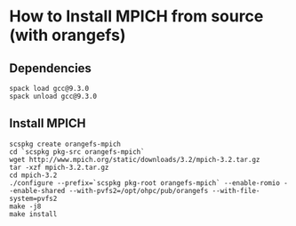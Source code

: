 # How to Install MPICH from source (with orangefs)

## Dependencies

```{bash}
spack load gcc@9.3.0
spack unload gcc@9.3.0
```

## Install MPICH
```{bash}
scspkg create orangefs-mpich
cd `scspkg pkg-src orangefs-mpich`
wget http://www.mpich.org/static/downloads/3.2/mpich-3.2.tar.gz
tar -xzf mpich-3.2.tar.gz
cd mpich-3.2
./configure --prefix=`scspkg pkg-root orangefs-mpich` --enable-romio --enable-shared --with-pvfs2=/opt/ohpc/pub/orangefs --with-file-system=pvfs2
make -j8
make install
```
